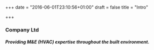 +++
date = "2016-06-01T23:10:56+01:00"
draft = false
title = "Intro"

+++
### Company Ltd
##### Providing M&E (HVAC) expertise throughout the built environment.
